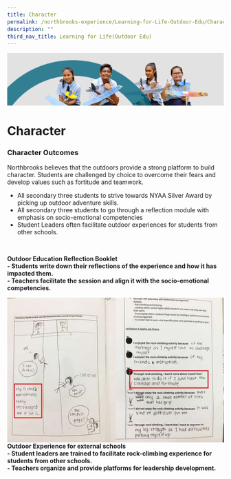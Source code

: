 ```yaml
---
title: Character
permalink: /northbrooks-experience/Learning-for-Life-Outdoor-Edu/Character/
description: ""
third_nav_title: Learning for Life(Outdoor Edu)
---
```

![](/images/northbrooks%20experience.jpg)

Character
=========


### Character Outcomes

Northbrooks believes that the outdoors provide a strong platform to build character. Students are challenged by choice to overcome their fears and develop values such as fortitude and teamwork.

*   All secondary three students to strive towards NYAA Silver Award by picking up outdoor adventure skills.
*   All secondary three students to go through a reflection module with emphasis on socio-emotional competencies
*   Student Leaders often facilitate outdoor experiences for students from other schools.

 

<b>Outdoor Education Reflection Booklet</b>  
<b>\- Students write down their reflections of the experience and how it has impacted them.</b> <br>
<b>\- Teachers facilitate the session and align it with the socio-emotional competencies.</b>


<img src="/images/Cha1.jpg" style="width:50%;float:left">

<img src="/images/Cha2.jpg" style="width:50%;float:left">



<b>Outdoor Experience for external schools</b>  
<b>\- Student leaders are trained to facilitate rock-climbing experience for students from other schools.</b>  
<b>\- Teachers organize and provide platforms for leadership development.</b>




